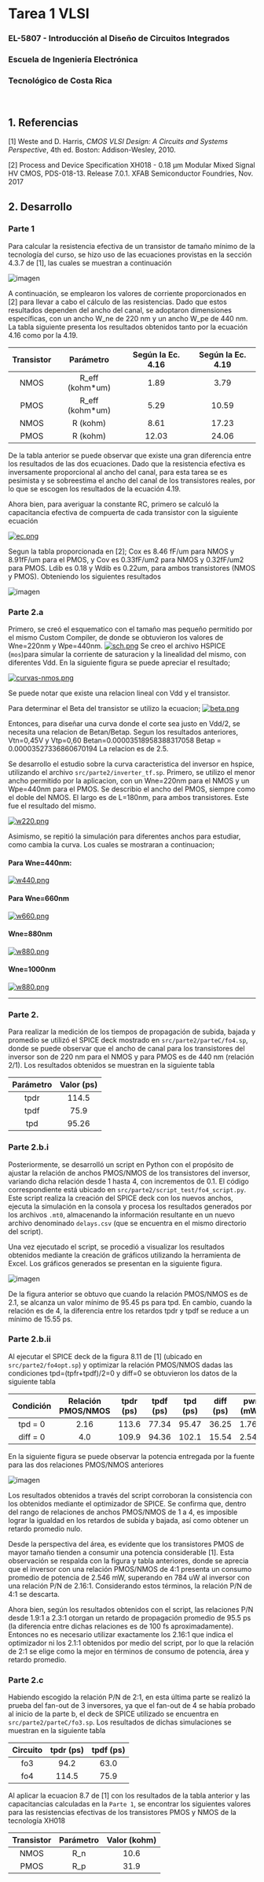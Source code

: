 # Tarea 1 VLSI
### EL-5807 - Introducción al Diseño de Circuitos Integrados
### Escuela de Ingeniería Electrónica
### Tecnológico de Costa Rica

<br/>

## 1. Referencias
[1] Weste and D. Harris, *CMOS VLSI Design: A Circuits and Systems Perspective*, 4th ed. Boston: Addison-Wesley, 2010.

[2] Process and Device Specification XH018 - 0.18 μm Modular Mixed Signal HV CMOS, PDS-018-13. Release 7.0.1. XFAB Semiconductor Foundries, Nov. 2017

## 2. Desarrollo

### Parte 1

Para calcular la resistencia efectiva de un transistor de tamaño mínimo de la tecnología del curso, se hizo uso de las ecuaciones provistas en la sección 4.3.7 de [1], las cuales se muestran a continuación

![imagen](https://hackmd.io/_uploads/HkHLswtTp.png)

A continuación, se emplearon los valores de corriente proporcionados en [2] para llevar a cabo el cálculo de las resistencias. Dado que estos resultados dependen del ancho del canal, se adoptaron dimensiones específicas, con un ancho W_ne de 220 nm y un ancho W_pe de 440 nm. La tabla siguiente presenta los resultados obtenidos tanto por la ecuación 4.16 como por la 4.19. 


|Transistor| Parámetro | Según la Ec. 4.16 | Según la Ec. 4.19 |
|:---------:|:---------:|:----:|:-----:|
|NMOS|  R_eff (kohm*um) | 1.89  | 3.79  |
|PMOS|  R_eff (kohm*um)| 5.29  | 10.59  |
|NMOS|  R (kohm) | 8.61  | 17.23  |
|PMOS|  R (kohm) | 12.03  | 24.06 |

De la tabla anterior se puede observar que existe una gran diferencia entre los resultados de las dos ecuaciones. Dado que la resistencia efectiva es inversamente proporcional al ancho del canal, para esta tarea se es pesimista y se sobreestima el ancho del canal de los transistores reales, por lo que se escogen los resultados de la ecuación 4.19.


Ahora bien, para averiguar la constante RC, primero se calculó la capacitancia efectiva de compuerta de cada transistor con la siguiente ecuación

[![ec.png](https://i.postimg.cc/fW7rRgsk/ec.png)](https://postimg.cc/V56R7gdc)

Segun la tabla proporcionada en [2]; Cox es 8.46 fF/um para NMOS y 8.91fF/um para el PMOS, y Cov es 0.33fF/um2 para NMOS y 0.32fF/um2 para PMOS. Ldib es 0.18 y Wdib es 0.22um, para ambos transistores (NMOS y PMOS). Obteniendo los siguientes resultados

![imagen](https://hackmd.io/_uploads/SywkLdK6p.png)



### Parte 2.a

Primero, se creó el esquematico con el tamaño mas pequeño permitido por el mismo Custom Compiler, de donde se obtuvieron los valores de Wne=220nm y Wpe=440nm. 
[![sch.png](https://i.postimg.cc/6p4hhs20/sch.png)](https://postimg.cc/RW9fMDT6)
Se creo el archivo HSPICE (`mos`)para simular la corriente de saturacion y la linealidad del mismo, con diferentes Vdd. En la siguiente figura se puede apreciar el resultado;



[![curvas-nmos.png](https://i.postimg.cc/Sxj48pQg/curvas-nmos.png)](https://postimg.cc/TK8BMFDb)

Se puede notar que existe una relacion lineal con Vdd y el transistor.

Para determinar el Beta del transistor se utilizo la ecuacion;
[![beta.png](https://i.postimg.cc/0Qjjpvr5/beta.png)](https://postimg.cc/XGMnbTwt)

Entonces, para diseñar una curva donde el corte sea justo en Vdd/2, se necesita una relacion de Betan/Betap. Segun los resultados anteriores, Vtn=0,45V y Vtp=0,60
Betan=0.00003518958388317058
Betap = 0.00003527336860670194
La relacion es de 2.5.

Se desarrollo el estudio sobre la curva caracteristica del inversor en hspice, utilizando el archivo `src/parte2/inverter_tf.sp`. Primero, se utilizo el menor ancho permitido por la aplicacion, con un Wne=220nm para el NMOS y un Wpe=440nm para el PMOS. Se describio el ancho del PMOS, siempre como el doble del NMOS. El largo es de L=180nm, para ambos transistores. Este fue el resultado del mismo.

[![w220.png](https://i.postimg.cc/CxtRV6XX/w220.png)](https://postimg.cc/753H3Xxn)

Asimismo, se repitió la simulación para diferentes anchos para estudiar, como cambia la curva. Los cuales se mostraran a continuacion;
#### Para Wne=440nm:

[![w440.png](https://i.postimg.cc/3rnJTcD1/w440.png)](https://postimg.cc/qg6dcQw6)

#### Para Wne=660nm

[![w660.png](https://i.postimg.cc/tT9p03q8/w660.png)](https://postimg.cc/CZrWkff4)

#### Wne=880nm

[![w880.png](https://i.postimg.cc/LXvRmJh5/w880.png)](https://postimg.cc/k6VLcXQP)

#### Wne=1000nm

[![w880.png](https://i.postimg.cc/LXvRmJh5/w880.png)](https://postimg.cc/k6VLcXQP)




****
### Parte 2.

Para realizar la medición de los tiempos de propagación de subida, bajada y promedio se utilizó el SPICE deck mostrado en `src/parte2/parteC/fo4.sp`, donde se puede observar que el ancho de canal para los transistores del inversor son de 220 nm para el NMOS y para PMOS es de 440 nm (relación 2/1). Los resultados obtenidos se muestran en la siguiente tabla

|Parámetro| Valor (ps) | 
|:---------:|:---------:|
|tpdr|  114.5  | 
|tpdf|  75.9 | 
|tpd|  95.26 | 

### Parte 2.b.i

Posteriormente, se desarrolló un script en Python con el propósito de ajustar la relación de anchos PMOS/NMOS de los transistores del inversor, variando dicha relación desde 1 hasta 4, con incrementos de 0.1. El código correspondiente está ubicado en `src/parte2/script_test/fo4_script.py`. Este script realiza la creación del SPICE deck con los nuevos anchos, ejecuta la simulación en la consola y procesa los resultados generados por los archivos `.mt0`, almacenando la información resultante en un nuevo archivo denominado `delays.csv` (que se encuentra en el mismo directorio del script).

Una vez ejecutado el script, se procedió a visualizar los resultados obtenidos mediante la creación de gráficos utilizando la herramienta de Excel. Los gráficos generados se presentan en la siguiente figura.


![imagen](https://hackmd.io/_uploads/rJlqS8KT6.png)

De la figura anterior se obtuvo que cuando la relación PMOS/NMOS es de 2.1, se alcanza un valor mínimo de 95.45 ps para tpd. En cambio, cuando la relación es de 4, la diferencia entre los retardos tpdr y tpdf se reduce a un mínimo de 15.55 ps.

### Parte 2.b.ii


Al ejecutar el SPICE deck de la figura 8.11 de [1] (ubicado en `src/parte2/fo4opt.sp`) y optimizar la relación PMOS/NMOS dadas las condiciones tpd=(tpfr+tpdf)/2=0 y diff=0 se obtuvieron los datos de la siguiente tabla

|Condición| Relación PMOS/NMOS | tpdr (ps) | tpdf (ps) | tpd (ps) | diff (ps) | pwr (mW) |
|:---:|:-------:|:---:|:---:|:----:|:---:|:----:|
|tpd = 0| 2.16 | 113.6| 77.34  |  95.47  | 36.25  |  1.762  |
|diff = 0| 4.0|109.9 |  94.36 | 102.1  |  15.54 |  2.546  |

En la siguiente figura se puede observar la potencia entregada por la fuente para las dos relaciones PMOS/NMOS anteriores

![imagen](https://hackmd.io/_uploads/S1SZFHFaT.png)

Los resultados obtenidos a través del script corroboran la consistencia con los obtenidos mediante el optimizador de SPICE. Se confirma que, dentro del rango de relaciones de anchos PMOS/NMOS de 1 a 4, es imposible lograr la igualdad en los retardos de subida y bajada, así como obtener un retardo promedio nulo.

Desde la perspectiva del área, es evidente que los transistores PMOS de mayor tamaño tienden a consumir una potencia considerable [1]. Esta observación se respalda con la figura y tabla anteriores, donde se aprecia que el inversor con una relación PMOS/NMOS de 4:1 presenta un consumo promedio de potencia de 2.546 mW, superando en 784 uW al inversor con una relación P/N de 2.16:1. Considerando estos términos, la relación P/N de 4:1 se descarta.

Ahora bien, según los resultados obtenidos con el script, las relaciones P/N desde 1.9:1 a 2.3:1 otorgan un retardo de propagación promedio de 95.5 ps (la diferencia entre dichas relaciones es de 100 fs aproximadamente). Entonces no es necesario utilizar exactamente los 2.16:1 que indica el optimizador ni los 2.1:1 obtenidos por medio del script, por lo que la relación de 2:1 se elige como la mejor en términos de consumo de potencia, área y retardo promedio.


### Parte 2.c

Habiendo escogido la relación P/N de 2:1, en esta última parte se realizó la prueba del fan-out de 3 inversores, ya que el fan-out de 4 se había probado al inicio de la parte b, el deck de SPICE utilizado se encuentra en `src/parte2/parteC/fo3.sp`. Los resultados de dichas simulaciones se muestran en la siguiente tabla

| Circuito | tpdr (ps) | tpdf (ps) |
|:-------:|:---:|:---:|
| fo3 | 94.2| 63.0  | 
| fo4| 114.5 |  75.9 |

Al aplicar la ecuacion 8.7 de [1] con los resultados de la tabla anterior y las capacitancias calculadas en la `Parte 1`, se encontrar los siguientes valores para las resistencias efectivas de los transistores PMOS y NMOS de la tecnología XH018


|Transistor| Parámetro | Valor (kohm)|
|:---------:|:---------:|:----:|
|NMOS|  R_n  | 10.6 |
|PMOS|  R_p | 31.9  | 

